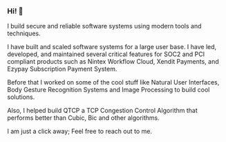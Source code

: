 ### Hi! 👋 

I build secure and reliable software systems using modern tools and techniques. 

I have built and scaled software systems for a large user base. I have led, developed, and maintained several critical features for SOC2 and PCI compliant products such as Nintex Workflow Cloud, Xendit Payments, and Ezypay Subscription Payment System. 

Before that I worked on some of the cool stuff like Natural User Interfaces, Body Gesture Recognition Systems and Image Processing to build cool solutions. 

Also, I helped build QTCP a TCP Congestion Control Algorithm that performs better than Cubic, Bic and other algorithms.

I am just a click away; Feel free to reach out to me.
<!--
**habibbhutto/habibbhutto** is a ✨ _special_ ✨ repository because its `README.md` (this file) appears on your GitHub profile.

Here are some ideas to get you started:

- 🔭 I’m currently working on ...
- 🌱 I’m currently learning ...
- 👯 I’m looking to collaborate on ...
- 🤔 I’m looking for help with ...
- 💬 Ask me about ...  
- 📫 How to reach me: ...
- 😄 Pronouns: ...
- ⚡ Fun fact: ...
-->
